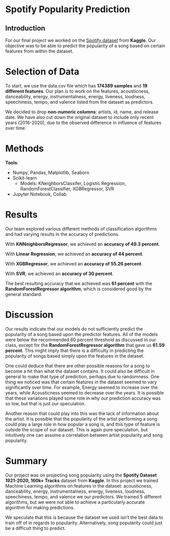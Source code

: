 # Spotify Popularity Prediction 
## Introduction 

For our final project we worked on the [Spotify dataset](https://www.kaggle.com/yamaerenay/spotify-dataset-19212020-160k-tracks) from **Kaggle**. Our objective was to be able to predict the popularity of a song based on certain features from within the dataset. 

# Selection of Data

To start, we use the data.csv file which has **174389 samples** and **19 different features**. Our plan is to work on the features, acousticness, danceability, energy, instrumentalness, energy, liveness, loudness, speechiness, tempo, and valence listed from the dataset as predictors.

We decided to drop **non-numeric columns**: artists, id, name, and release date.  We have also cut down the original dataset to include only recent years (2016-2020), due to the observed difference in influence of features over time.
 
# Methods
**Tools**:
- Numpy, Pandas, Matplotlib, Seaborn 
- Scikit-learn
    - Models: KNeighborsClassifer, Logistic Regression, RandomForestClassifier, XGBRegressor, SVR
- Jupyter Notebook, Collab
# Results

Our team explored various different methods of classification algorithms and had varying results in the accuracy of predictions. 

With **KNNeighborsRegressor**, we achieved an **accuracy of 49.3 percent**. 

With **Linear Regression**, we achieved an **accuracy of 44 percent**. 

With **XGBRegressor**, we achieved an **accuracy of 55.26 percent**. 

With **SVR**, we achieved an **accuracy of 30 percent**. 

The best resulting accuracy that we achieved was **61 percent** with the **RandomForestRegressor algorithm**, which is considered good by the general standard.

# Discussion
    
Our results indicate that our models do not sufficiently predict the popularity of a song based upon the predictor features. All of the models were below the recommended 60 percent threshold as discussed in our class, except for the **RandomForestRegressor algorithm** that gave us **61.59 percent**. This might imply that there is a difficulty in predicting the popularity of songs based simply upon the features in the dataset. 

One could deduce that there are other possible reasons for a song to become a hit than what the dataset contains. It could also be difficult in general to make that type of prediction, perhaps due to randomness. One thing we noticed was that certain features in the dataset seemed to vary significantly over time. For example, Energy seemed to increase over the years, while Acousticness seemed to decrease over the years. It is possible that these variations played some role in why our prediction accuracy was so low, but that is just our speculation. 

Another reason that could play into this was the lack of information about the artist. It is possible that the popularity of the artist performing a song could play a large role in how popular a song is, and this type of feature is outside the scope of our dataset. This is again pure speculation, but intuitively one can assume a correlation between artist popularity and song popularity.

# Summary

Our project was on projecting song popularity using the **Spotify Dataset 1921-2020, 160k+ Tracks** dataset from **Kaggle**. In this project we trained Machine Learning algorithms on features in the dataset: acousticness, danceability, energy, instrumentalness, energy, liveness, loudness, speechiness, tempo, and valence we our predictors. We trained 5 different algorithms, but we were not able to achieve a particularly accurate algorithm for making predictions. 

We speculate that this is because the dataset we used isn’t the best data to train off of in regards to popularity. Alternatively, song popularity could just be a difficult thing to predict.